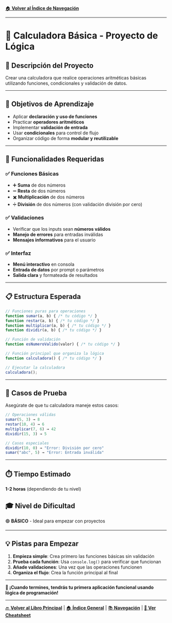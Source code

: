 [🏠 **Volver al Índice de Navegación**](../../../NAVEGACION-DOCUMENTOS.md)

---

# 🧮 Calculadora Básica - Proyecto de Lógica

## 📝 **Descripción del Proyecto**
Crear una calculadora que realice operaciones aritméticas básicas utilizando funciones, condicionales y validación de datos.

---

## 🎯 **Objetivos de Aprendizaje**
- Aplicar **declaración y uso de funciones**
- Practicar **operadores aritméticos**
- Implementar **validación de entrada**
- Usar **condicionales** para control de flujo
- Organizar código de forma **modular y reutilizable**

---

## 🔧 **Funcionalidades Requeridas**

### ✅ **Funciones Básicas**
- ➕ **Suma** de dos números
- ➖ **Resta** de dos números  
- ✖️ **Multiplicación** de dos números
- ➗ **División** de dos números (con validación división por cero)

### ✅ **Validaciones**
- Verificar que los inputs sean **números válidos**
- **Manejo de errores** para entradas inválidas
- **Mensajes informativos** para el usuario

### ✅ **Interfaz**
- **Menú interactivo** en consola
- **Entrada de datos** por prompt o parámetros
- **Salida clara** y formateada de resultados

---

## 📋 **Estructura Esperada**

```javascript
// Funciones puras para operaciones
function sumar(a, b) { /* tu código */ }
function restar(a, b) { /* tu código */ }
function multiplicar(a, b) { /* tu código */ }
function dividir(a, b) { /* tu código */ }

// Función de validación
function esNumeroValido(valor) { /* tu código */ }

// Función principal que organiza la lógica
function calculadora() { /* tu código */ }

// Ejecutar la calculadora
calculadora();
```

---

## 🧪 **Casos de Prueba**

Asegúrate de que tu calculadora maneje estos casos:

```javascript
// Operaciones válidas
sumar(5, 3) → 8
restar(10, 4) → 6
multiplicar(7, 6) → 42
dividir(15, 3) → 5

// Casos especiales
dividir(10, 0) → "Error: División por cero"
sumar("abc", 5) → "Error: Entrada inválida"
```

---

## ⏱️ **Tiempo Estimado**
**1-2 horas** (dependiendo de tu nivel)

## 🎓 **Nivel de Dificultad**
🟢 **BÁSICO** - Ideal para empezar con proyectos

---

## 💡 **Pistas para Empezar**

1. **Empieza simple**: Crea primero las funciones básicas sin validación
2. **Prueba cada función**: Usa `console.log()` para verificar que funcionan
3. **Añade validaciones**: Una vez que las operaciones funcionen
4. **Organiza el flujo**: Crea la función principal al final

---

**🚀 ¡Cuando termines, tendrás tu primera aplicación funcional usando lógica de programación!**

---

[🔙 **Volver al Libro Principal**](../LOGICA-PROGRAMACION-LIBRO.md) | [🏠 **Índice General**](../../../README.md) | [📚 **Navegación**](../../../NAVEGACION-DOCUMENTOS.md) | [📝 **Ver Cheatsheet**](../CHEATSHEET-VISUAL.md)
